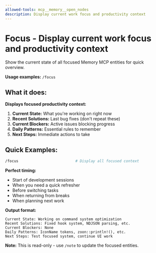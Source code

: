 ```yaml
---
allowed-tools: mcp__memory__open_nodes
description: Display current work focus and productivity context
---
```


# Focus - Display current work focus and productivity context

Show the current state of all focused Memory MCP entities for quick overview.

**Usage examples:** `/focus`

## What it does:

**Displays focused productivity context:**

1. **Current State:** What you're working on right now
2. **Recent Solutions:** Last bug fixes (don't repeat these)
3. **Current Blockers:** Active issues blocking progress
4. **Daily Patterns:** Essential rules to remember
5. **Next Steps:** Immediate actions to take

## Quick Examples:

```bash
/focus                          # Display all focused context
```

**Perfect timing:**
- Start of development sessions
- When you need a quick refresher
- Before switching tasks
- When returning from breaks
- When planning next work

**Output format:**
```
Current State: Working on command system optimization
Recent Solutions: Fixed hook system, NDJSON parsing, etc.
Current Blockers: None
Daily Patterns: IconName tokens, zoon::println!(), etc.
Next Steps: Test focused system, continue UI work
```

**Note:** This is read-only - use `/note` to update the focused entities.